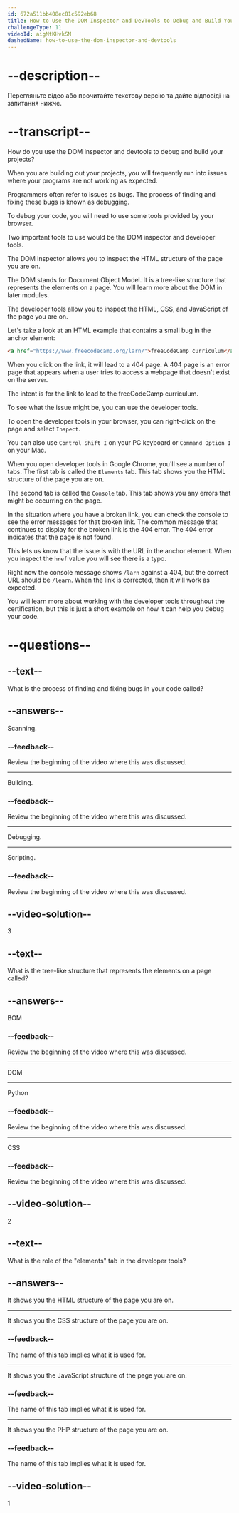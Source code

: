 ```yaml
---
id: 672a511bb408ec81c592eb68
title: How to Use the DOM Inspector and DevTools to Debug and Build Your Projects
challengeType: 11
videoId: aigMtKHvkSM
dashedName: how-to-use-the-dom-inspector-and-devtools
---
```


# --description--

Перегляньте відео або прочитайте текстову версію та дайте відповіді на запитання нижче.

# --transcript--

How do you use the DOM inspector and devtools to debug and build your projects?

When you are building out your projects, you will frequently run into issues where your programs are not working as expected.

Programmers often refer to issues as bugs. The process of finding and fixing these bugs is known as debugging.

To debug your code, you will need to use some tools provided by your browser.

Two important tools to use would be the DOM inspector and developer tools.

The DOM inspector allows you to inspect the HTML structure of the page you are on.

The DOM stands for Document Object Model. It is a tree-like structure that represents the elements on a page. You will learn more about the DOM in later modules.

The developer tools allow you to inspect the HTML, CSS, and JavaScript of the page you are on.

Let's take a look at an HTML example that contains a small bug in the anchor element:

```html
<a href="https://www.freecodecamp.org/larn/">freeCodeCamp curriculum</a>
```

When you click on the link, it will lead to a 404 page. A 404 page is an error page that appears when a user tries to access a webpage that doesn't exist on the server.

The intent is for the link to lead to the freeCodeCamp curriculum.

To see what the issue might be, you can use the developer tools.

To open the developer tools in your browser, you can right-click on the page and select `Inspect`.

You can also use `Control Shift I` on your PC keyboard or `Command Option I` on your Mac.

When you open developer tools in Google Chrome, you'll see a number of tabs. The first tab is called the `Elements` tab. This tab shows you the HTML structure of the page you are on.

The second tab is called the `Console` tab. This tab shows you any errors that might be occurring on the page.

In the situation where you have a broken link, you can check the console to see the error messages for that broken link. The common message that continues to display for the broken link is the 404 error. The 404 error indicates that the page is not found.

This lets us know that the issue is with the URL in the anchor element. When you inspect the `href` value you will see there is a typo.

Right now the console message shows `/larn` against a 404, but the correct URL should be `/learn`. When the link is corrected, then it will work as expected.

You will learn more about working with the developer tools throughout the certification, but this is just a short example on how it can help you debug your code.

# --questions--

## --text--

What is the process of finding and fixing bugs in your code called?

## --answers--

Scanning.

### --feedback--

Review the beginning of the video where this was discussed.

---

Building.

### --feedback--

Review the beginning of the video where this was discussed.

---

Debugging.

---

Scripting.

### --feedback--

Review the beginning of the video where this was discussed.

## --video-solution--

3

## --text--

What is the tree-like structure that represents the elements on a page called?

## --answers--

BOM

### --feedback--

Review the beginning of the video where this was discussed.

---

DOM

---

Python

### --feedback--

Review the beginning of the video where this was discussed.

---

CSS

### --feedback--

Review the beginning of the video where this was discussed.

## --video-solution--

2

## --text--

What is the role of the "elements" tab in the developer tools?

## --answers--

It shows you the HTML structure of the page you are on.

---

It shows you the CSS structure of the page you are on.

### --feedback--

The name of this tab implies what it is used for.

---

It shows you the JavaScript structure of the page you are on.

### --feedback--

The name of this tab implies what it is used for.

---

It shows you the PHP structure of the page you are on.

### --feedback--

The name of this tab implies what it is used for.

## --video-solution--

1
